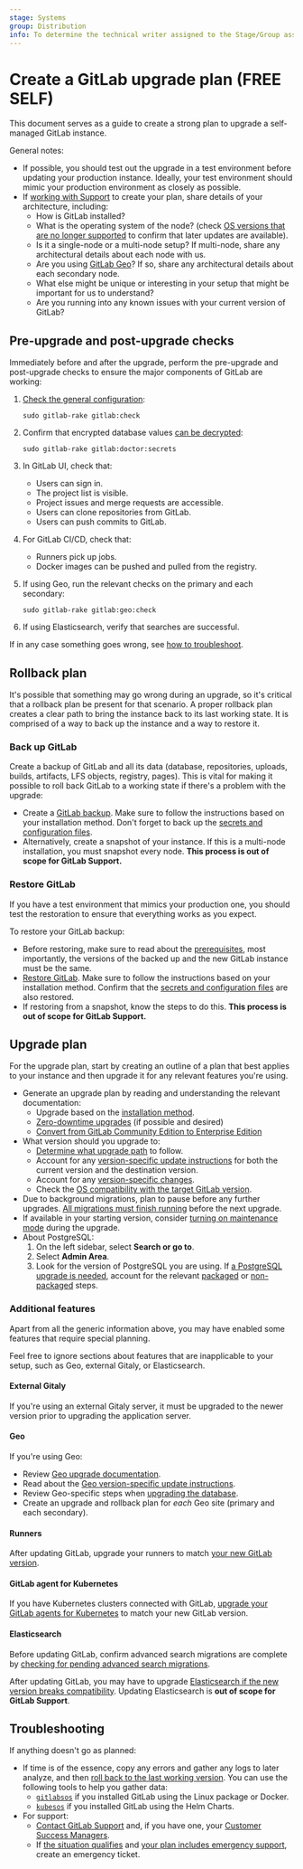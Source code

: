 ```yaml
---
stage: Systems
group: Distribution
info: To determine the technical writer assigned to the Stage/Group associated with this page, see https://about.gitlab.com/handbook/product/ux/technical-writing/#assignments
---
```


# Create a GitLab upgrade plan **(FREE SELF)**

This document serves as a guide to create a strong plan to upgrade a self-managed
GitLab instance.

General notes:

- If possible, you should test out the upgrade in a test environment before
  updating your production instance. Ideally, your test environment should mimic
  your production environment as closely as possible.
- If [working with Support](https://about.gitlab.com/support/scheduling-upgrade-assistance/)
  to create your plan, share details of your architecture, including:
  - How is GitLab installed?
  - What is the operating system of the node?
    (check [OS versions that are no longer supported](../administration/package_information/supported_os.md#os-versions-that-are-no-longer-supported) to confirm that later updates are available).
  - Is it a single-node or a multi-node setup? If multi-node, share any architectural details about each node with us.
  - Are you using [GitLab Geo](../administration/geo/index.md)? If so, share any architectural details about each secondary node.
  - What else might be unique or interesting in your setup that might be important for us to understand?
  - Are you running into any known issues with your current version of GitLab?

## Pre-upgrade and post-upgrade checks

Immediately before and after the upgrade, perform the pre-upgrade and post-upgrade checks
to ensure the major components of GitLab are working:

1. [Check the general configuration](../administration/raketasks/maintenance.md#check-gitlab-configuration):

   ```shell
   sudo gitlab-rake gitlab:check
   ```

1. Confirm that encrypted database values [can be decrypted](../administration/raketasks/check.md#verify-database-values-can-be-decrypted-using-the-current-secrets):

   ```shell
   sudo gitlab-rake gitlab:doctor:secrets
   ```

1. In GitLab UI, check that:
   - Users can sign in.
   - The project list is visible.
   - Project issues and merge requests are accessible.
   - Users can clone repositories from GitLab.
   - Users can push commits to GitLab.

1. For GitLab CI/CD, check that:
   - Runners pick up jobs.
   - Docker images can be pushed and pulled from the registry.

1. If using Geo, run the relevant checks on the primary and each secondary:

   ```shell
   sudo gitlab-rake gitlab:geo:check
   ```

1. If using Elasticsearch, verify that searches are successful.

If in any case something goes wrong, see [how to troubleshoot](#troubleshooting).

## Rollback plan

It's possible that something may go wrong during an upgrade, so it's critical
that a rollback plan be present for that scenario. A proper rollback plan
creates a clear path to bring the instance back to its last working state. It is
comprised of a way to back up the instance and a way to restore it.

### Back up GitLab

Create a backup of GitLab and all its data (database, repositories, uploads, builds,
artifacts, LFS objects, registry, pages). This is vital for making it possible
to roll back GitLab to a working state if there's a problem with the upgrade:

- Create a [GitLab backup](../administration/backup_restore/index.md).
  Make sure to follow the instructions based on your installation method.
  Don't forget to back up the [secrets and configuration files](../administration/backup_restore/backup_gitlab.md#storing-configuration-files).
- Alternatively, create a snapshot of your instance. If this is a multi-node
  installation, you must snapshot every node.
  **This process is out of scope for GitLab Support.**

### Restore GitLab

If you have a test environment that mimics your production one, you should test the restoration to ensure that everything works as you expect.

To restore your GitLab backup:

- Before restoring, make sure to read about the
  [prerequisites](../administration/backup_restore/index.md#restore-gitlab), most importantly,
  the versions of the backed up and the new GitLab instance must be the same.
- [Restore GitLab](../administration/backup_restore/index.md#restore-gitlab).
  Make sure to follow the instructions based on your installation method.
  Confirm that the [secrets and configuration files](../administration/backup_restore/backup_gitlab.md#storing-configuration-files) are also restored.
- If restoring from a snapshot, know the steps to do this.
  **This process is out of scope for GitLab Support.**

## Upgrade plan

For the upgrade plan, start by creating an outline of a plan that best applies
to your instance and then upgrade it for any relevant features you're using.

- Generate an upgrade plan by reading and understanding the relevant documentation:
  - Upgrade based on the [installation method](index.md#upgrade-based-on-installation-method).
  - [Zero-downtime upgrades](zero_downtime.md) (if possible and desired)
  - [Convert from GitLab Community Edition to Enterprise Edition](package/convert_to_ee.md)
- What version should you upgrade to:
  - [Determine what upgrade path](index.md#upgrade-paths) to follow.
  - Account for any [version-specific update instructions](index.md#version-specific-upgrading-instructions) for both the current version and the destination version.
  - Account for any [version-specific changes](package/index.md#version-specific-changes).
  - Check the [OS compatibility with the target GitLab version](../administration/package_information/supported_os.md).
- Due to background migrations, plan to pause before any further upgrades.
  [All migrations must finish running](background_migrations.md)
  before the next upgrade.
- If available in your starting version, consider
  [turning on maintenance mode](../administration/maintenance_mode/index.md) during the
  upgrade.
- About PostgreSQL:
  1. On the left sidebar, select **Search or go to**.
  1. Select **Admin Area**.
  1. Look for the version of PostgreSQL you are using.
    If [a PostgreSQL upgrade is needed](../administration/package_information/postgresql_versions.md),
    account for the relevant
    [packaged](https://docs.gitlab.com/omnibus/settings/database.html#upgrade-packaged-postgresql-server)
    or [non-packaged](https://docs.gitlab.com/omnibus/settings/database.html#upgrade-a-non-packaged-postgresql-database) steps.

### Additional features

Apart from all the generic information above, you may have enabled some features
that require special planning.

Feel free to ignore sections about features that are inapplicable to your setup,
such as Geo, external Gitaly, or Elasticsearch.

#### External Gitaly

If you're using an external Gitaly server, it must be upgraded to the newer
version prior to upgrading the application server.

#### Geo

If you're using Geo:

- Review [Geo upgrade documentation](../administration/geo/replication/upgrading_the_geo_sites.md).
- Read about the [Geo version-specific update instructions](../administration/geo/replication/version_specific_upgrades.md).
- Review Geo-specific steps when [upgrading the database](https://docs.gitlab.com/omnibus/settings/database.html#upgrading-a-geo-instance).
- Create an upgrade and rollback plan for _each_ Geo site (primary and each secondary).

#### Runners

After updating GitLab, upgrade your runners to match
[your new GitLab version](https://docs.gitlab.com/runner/#gitlab-runner-versions).

#### GitLab agent for Kubernetes

If you have Kubernetes clusters connected with GitLab, [upgrade your GitLab agents for Kubernetes](../user/clusters/agent/install/index.md#update-the-agent-version) to match your new GitLab version.

#### Elasticsearch

Before updating GitLab, confirm advanced search migrations are complete by
[checking for pending advanced search migrations](index.md#checking-for-pending-advanced-search-migrations).

After updating GitLab, you may have to upgrade
[Elasticsearch if the new version breaks compatibility](../integration/advanced_search/elasticsearch.md#version-requirements).
Updating Elasticsearch is **out of scope for GitLab Support**.

## Troubleshooting

If anything doesn't go as planned:

- If time is of the essence, copy any errors and gather any logs to later analyze,
  and then [roll back to the last working version](#rollback-plan). You can use
  the following tools to help you gather data:
  - [`gitlabsos`](https://gitlab.com/gitlab-com/support/toolbox/gitlabsos) if
    you installed GitLab using the Linux package or Docker.
  - [`kubesos`](https://gitlab.com/gitlab-com/support/toolbox/kubesos/) if
    you installed GitLab using the Helm Charts.
- For support:
  - [Contact GitLab Support](https://support.gitlab.com) and,
    if you have one, your [Customer Success Managers](https://about.gitlab.com/job-families/sales/customer-success-management/).
  - If [the situation qualifies](https://about.gitlab.com/support/#definitions-of-support-impact)
    and [your plan includes emergency support](https://about.gitlab.com/support/#priority-support),
    create an emergency ticket.

